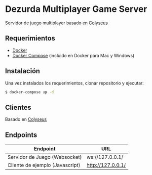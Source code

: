 # Dezurda Multiplayer Game Server

Servidor de juego multiplayer basado en [Colyseus](https://github.com/gamestdio/colyseus)

## Requerimientos

 * [Docker](https://www.docker.com/community-edition)
 * [Docker Compose](https://docs.docker.com/compose/install/) (incluido en Docker para Mac y Windows)


## Instalación

Una vez instalados los requerimientos, clonar repositorio y ejecutar:

```bash
$ docker-compose up -d
```

## Clientes

Basado en [Colyseus](http://colyseus.io/)

## Endpoints

Endpoint                            | URL
----------------------------------- | -------------
Servidor de Juego (Websocket)       | ws://127.0.0.1/
Cliente de ejemplo (Javascript)     | http://127.0.0.1/
